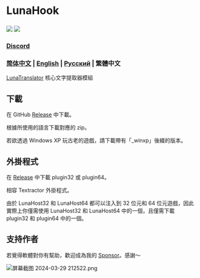 # LunaHook


### <a href="./LICENSE"><img src="https://img.shields.io/github/license/HIllya51/LunaHook"></a> <a href="https://github.com/HIllya51/LunaHook/releases"><img src="https://img.shields.io/github/v/release/HIllya51/LunaHook?color=ffa"></a>

### [Discord](https://discord.com/invite/ErtDwVeAbB) 

### [简体中文](README.md) | [English](README_en.md) | [Русский](README_ru.md) | 繁體中文 

[LunaTranslator](https://github.com/HIllya51/LunaTranslator) 核心文字提取器模組

## 下載

在 GitHub [Release](https://github.com/HIllya51/LunaHook/releases) 中下載。

根據所使用的語言下載對應的 zip。

若欲透過 Windows XP 玩古老的遊戲，請下載帶有「_winxp」後綴的版本。

## 外掛程式

在 [Release](https://github.com/HIllya51/LunaHook/releases) 中下載 plugin32 或 plugin64。

相容 Textractor 外掛程式。

由於 LunaHost32 和 LunaHost64 都可以注入到 32 位元和 64 位元遊戲，因此實際上你僅需使用 LunaHost32 和 LunaHost64 中的一個，且僅需下載 plugin32 和 plugin64 中的一個。

## 支持作者

若覺得軟體對你有幫助，歡迎成為我的 [Sponsor](https://patreon.com/HIllya51)<!--或請我一杯[咖啡](https://ko-fi.com/HIllya51)-->。感謝～

<img src="https://p.inari.site/guest/24-04/21/6624ee26d3093.png" alt="屏幕截图 2024-03-29 212522.png" title="屏幕截图 2024-03-29 212522.png" />
